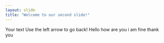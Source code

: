 ```yaml
---
layout: slide
title: "Welcome to our second slide!"
---
```

Your text
Use the left arrow to go back!
Hello 
how are you 
i am fine 
thank you
